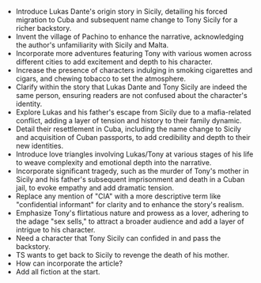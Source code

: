 - Introduce Lukas Dante's origin story in Sicily, detailing his forced migration to Cuba and subsequent name change to Tony Sicily for a richer backstory.
- Invent the village of Pachino to enhance the narrative, acknowledging the author's unfamiliarity with Sicily and Malta.
- Incorporate more adventures featuring Tony with various women across different cities to add excitement and depth to his character.
- Increase the presence of characters indulging in smoking cigarettes and cigars, and chewing tobacco to set the atmosphere.
- Clarify within the story that Lukas Dante and Tony Sicily are indeed the same person, ensuring readers are not confused about the character's identity.
- Explore Lukas and his father's escape from Sicily due to a mafia-related conflict, adding a layer of tension and history to their family dynamic.
- Detail their resettlement in Cuba, including the name change to Sicily and acquisition of Cuban passports, to add credibility and depth to their new identities.
- Introduce love triangles involving Lukas/Tony at various stages of his life to weave complexity and emotional depth into the narrative.
- Incorporate significant tragedy, such as the murder of Tony's mother in Sicily and his father's subsequent imprisonment and death in a Cuban jail, to evoke empathy and add dramatic tension.
- Replace any mention of "CIA" with a more descriptive term like "confidential informant" for clarity and to enhance the story's realism.
- Emphasize Tony's flirtatious nature and prowess as a lover, adhering to the adage "sex sells," to attract a broader audience and add a layer of intrigue to his character.
- Need a character that Tony Sicily can confided in and pass the backstory.
- TS wants to get back to Sicily to revenge the death of his mother. 
- How can incorporate the article?
- Add all fiction at the start.